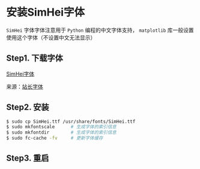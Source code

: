 # 安装SimHei字体

`SimHei` 字体字体注意用于 `Python` 编程的中文字体支持， `matplotlib` 库一般设置使用这个字体（不设置中文无法显示）

## Step1. 下载字体

[SimHei字体](https://megrez-file.virtualbing.cn/Linux/Ubuntu/20.04/%E7%B3%BB%E7%BB%9F%E9%85%8D%E7%BD%AE/%E5%AE%89%E8%A3%85SimHei%E5%AD%97%E4%BD%93SimHei.ttf)

来源：[站长字体](https://font.chinaz.com/161017462260.htm)

## Step2. 安装

```bash
$ sudo cp SimHei.ttf /usr/share/fonts/SimHei.ttf
$ sudo mkfontscale      # 生成字体的索引信息
$ sudo mkfontdir        # 生成字体的索引信息
$ sudo fc-cache -fv     # 更新字体缓存
```

## Step3. 重启
